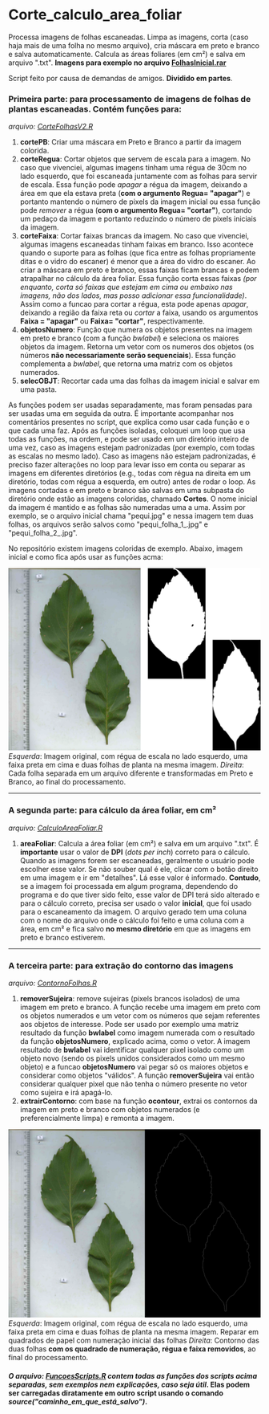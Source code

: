 # Corte_calculo_area_foliar
Processa imagens de folhas escaneadas. Limpa as imagens, corta (caso haja mais de uma folha no mesmo arquivo), cria máscara em preto e branco e salva automaticamente. Calcula as áreas foliares (em cm²) e salva em arquivo ".txt". 
**Imagens para exemplo no arquivo <a href="https://github.com/ThiagoRBM/Corte_calculo_area_foliar/blob/main/FolhasInicial.rar">FolhasInicial.rar</a>**

Script feito por causa de demandas de amigos. **Dividido em partes**.

### Primeira parte: para processamento de imagens de folhas de plantas escaneadas. Contém funções para:
*arquivo: <a href="https://github.com/ThiagoRBM/Corte_calculo_area_foliar/blob/main/CorteFolhasV2.R">CorteFolhasV2.R</a>*

1. **cortePB**: Criar uma máscara em Preto e Branco a partir da imagem colorida.
2. **corteRegua**: Cortar objetos que servem de escala para a imagem. No caso que vivenciei, algumas imagens tinham uma régua de 30cm no lado esquerdo, que foi escaneada juntamente com as folhas para servir de escala. Essa função pode *apagar* a régua da imagem, deixando a área em que ela estava preta (**com o argumento Regua= "apagar"**) e portanto mantendo o número de pixels da imagem inicial ou essa função pode *remover* a régua (**com o argumento Regua= "cortar"**), cortando um pedaço da imagem e portanto reduzindo o número de pixels iniciais da imagem.
3. **corteFaixa**: Cortar faixas brancas da imagem. No caso que vivenciei, algumas imagens escaneadas tinham faixas em branco. Isso acontece quando o suporte para as folhas (que fica entre as folhas propriamente ditas e o vidro do escaner) é menor que a área do vidro do escaner. Ao criar a máscara em preto e branco, essas faixas ficam brancas e podem atrapalhar no cálculo da área foliar. Essa função corta essas faixas *(por enquanto, corta só faixas que estejam em cima ou embaixo nas imagens, não dos lados, mas posso adicionar essa funcionalidade)*. Assim como a funcao para cortar a régua, esta pode apenas *apagar*, deixando a região da faixa reta ou *cortar* a faixa, usando os argumentos **Faixa = "apagar"** ou **Faixa= "cortar"**, respectivamente.
4. **objetosNumero**: Função que numera os objetos presentes na imagem em preto e branco (com a função *bwlabel*) e seleciona os maiores objetos da imagem. Retorna um vetor com os numeros dos objetos (os números **não necessariamente serão sequenciais**). Essa função complementa a *bwlabel*, que retorna uma matriz com os objetos numerados.
5. **selecOBJT**: Recortar cada uma das folhas da imagem inicial e salvar em uma pasta.

As funções podem ser usadas separadamente, mas foram pensadas para ser usadas uma em seguida da outra. É importante acompanhar nos comentários presentes no script, que explica como usar cada função e o que cada uma faz.
Após as funções isoladas, coloquei um loop que usa todas as funções, na ordem, e pode ser usado em um diretório inteiro de uma vez, caso as imagens estejam padronizadas (por exemplo, com todas as escalas no mesmo lado). Caso as imagens não estejam padronizadas, é preciso fazer alterações no loop para levar isso em conta ou separar as imagens em diferentes diretórios (e.g., todas com régua na direita em um diretório, todas com régua a esquerda, em outro) antes de rodar o loop.
As imagens cortadas e em preto e branco são salvas em uma subpasta do diretório onde estão as imagens coloridas, chamado **Cortes**. O nome inicial da imagem é mantido e as folhas são numeradas uma a uma. Assim por exemplo, se o arquivo inicial chama "pequi.jpg" e nessa imagem tem duas folhas, os arquivos serão salvos como "pequi_folha_1_.jpg" e "pequi_folha_2_.jpg". 

No repositório existem imagens coloridas de exemplo. Abaixo, imagem inicial e como fica após usar as funções acma:

![My Image](Exemplo.png)
*Esquerda*: Imagem original, com régua de escala no lado esquerdo, uma faixa preta em cima e duas folhas de planta na mesma imagem. *Direita*: Cada folha separada em um arquivo diferente e transformadas em Preto e Branco, ao final do processamento.

---

### A segunda parte: para cálculo da área foliar, em cm²
*arquivo: <a href="https://github.com/ThiagoRBM/Corte_calculo_area_foliar/blob/main/CalculoAreaFoliar.R">CalculoAreaFoliar.R</a>*

1. **areaFoliar**: Calcula a área foliar (em cm²) e salva em um arquivo ".txt". É **importante** usar o valor de **DPI** (*dots per inch*) correto para o cálculo. Quando as imagens forem ser escaneadas, geralmente o usuário pode escolher esse valor. Se não souber qual é ele, clicar com o botão direito em uma imagem e ir em "detalhes". Lá esse valor é informado. **Contudo**, se a imagem foi processada em algum programa, dependendo do programa e do que tiver sido feito, esse valor de DPI terá sido alterado e para o cálculo correto, precisa ser usado o valor **inicial**, que foi usado para o escaneamento da imagem. O arquivo gerado tem uma coluna com o nome do arquivo onde o cálculo foi feito e uma coluna com a área, em cm² e fica salvo **no mesmo diretório** em que as imagens em preto e branco estiverem.

---

### A terceira parte: para extração do contorno das imagens
*arquivo: <a href="https://github.com/ThiagoRBM/Corte_calculo_area_foliar/blob/main/ContornoFolhas.R">ContornoFolhas.R</a>*

1. **removerSujeira**: remove sujeiras (pixels brancos isolados) de uma imagem em preto e branco. A função recebe uma imagem em preto com os objetos numerados e um vetor com os números que sejam referentes aos objetos de interesse. Pode ser usado por exemplo uma matriz resultado da função **bwlabel** como imagem numerada com o resultado da função **objetosNumero**, explicado acima, como o vetor. A imagem resultado de **bwlabel** vai identificar qualquer pixel isolado como um objeto novo (sendo os pixels unidos considerados como um mesmo objeto) e a funcao **objetosNumero** vai pegar só os maiores objetos e considerar como objetos "válidos". A função **removerSujeira** vai então considerar qualquer pixel que não tenha o número presente no vetor como sujeira e irá apagá-lo.
2. **extrairContorno**: com base na função **ocontour**, extrai os contornos da imagem em preto e branco com objetos numerados (e preferencialmente limpa) e remonta a imagem.

![My Image](Exemplo2.png)
*Esquerda*: Imagem original, com régua de escala no lado esquerdo, uma faixa preta em cima e duas folhas de planta na mesma imagem. Reparar em quadrados de papel com numeração inicial das folhas *Direita*: Contorno das duas folhas **com os quadrado de numeração, régua e faixa removidos**, ao final do processamento.


#### *O arquivo: <a href="https://github.com/ThiagoRBM/Corte_calculo_area_foliar/blob/main/FuncoesScripts.R">FuncoesScripts.R</a> contem todas as funções dos scripts acima separadas, sem exemplos nem explicações, caso seja útil*. Elas podem ser carregadas diratamente em outro script usando o comando *source("caminho_em_que_está_salvo")*.
